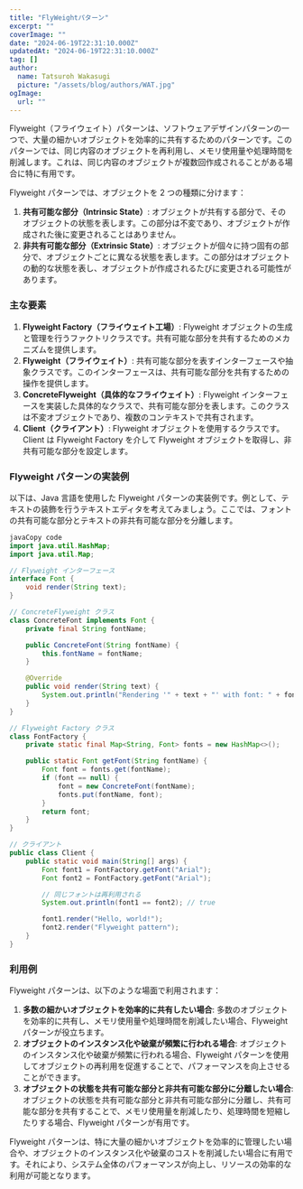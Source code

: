 ```yaml
---
title: "FlyWeightパターン"
excerpt: ""
coverImage: ""
date: "2024-06-19T22:31:10.000Z"
updatedAt: "2024-06-19T22:31:10.000Z"
tag: []
author:
  name: Tatsuroh Wakasugi
  picture: "/assets/blog/authors/WAT.jpg"
ogImage:
  url: ""
---
```


Flyweight（フライウェイト）パターンは、ソフトウェアデザインパターンの一つで、大量の細かいオブジェクトを効率的に共有するためのパターンです。このパターンでは、同じ内容のオブジェクトを再利用し、メモリ使用量や処理時間を削減します。これは、同じ内容のオブジェクトが複数回作成されることがある場合に特に有用です。

Flyweight パターンでは、オブジェクトを 2 つの種類に分けます：

1. **共有可能な部分（Intrinsic State）**: オブジェクトが共有する部分で、そのオブジェクトの状態を表します。この部分は不変であり、オブジェクトが作成された後に変更されることはありません。
2. **非共有可能な部分（Extrinsic State）**: オブジェクトが個々に持つ固有の部分で、オブジェクトごとに異なる状態を表します。この部分はオブジェクトの動的な状態を表し、オブジェクトが作成されるたびに変更される可能性があります。

### **主な要素**

1. **Flyweight Factory（フライウェイト工場）**: Flyweight オブジェクトの生成と管理を行うファクトリクラスです。共有可能な部分を共有するためのメカニズムを提供します。
2. **Flyweight（フライウェイト）**: 共有可能な部分を表すインターフェースや抽象クラスです。このインターフェースは、共有可能な部分を共有するための操作を提供します。
3. **ConcreteFlyweight（具体的なフライウェイト）**: Flyweight インターフェースを実装した具体的なクラスで、共有可能な部分を表します。このクラスは不変オブジェクトであり、複数のコンテキストで共有されます。
4. **Client（クライアント）**: Flyweight オブジェクトを使用するクラスです。Client は Flyweight Factory を介して Flyweight オブジェクトを取得し、非共有可能な部分を設定します。

### **Flyweight パターンの実装例**

以下は、Java 言語を使用した Flyweight パターンの実装例です。例として、テキストの装飾を行うテキストエディタを考えてみましょう。ここでは、フォントの共有可能な部分とテキストの非共有可能な部分を分離します。

```java
javaCopy code
import java.util.HashMap;
import java.util.Map;

// Flyweight インターフェース
interface Font {
    void render(String text);
}

// ConcreteFlyweight クラス
class ConcreteFont implements Font {
    private final String fontName;

    public ConcreteFont(String fontName) {
        this.fontName = fontName;
    }

    @Override
    public void render(String text) {
        System.out.println("Rendering '" + text + "' with font: " + fontName);
    }
}

// Flyweight Factory クラス
class FontFactory {
    private static final Map<String, Font> fonts = new HashMap<>();

    public static Font getFont(String fontName) {
        Font font = fonts.get(fontName);
        if (font == null) {
            font = new ConcreteFont(fontName);
            fonts.put(fontName, font);
        }
        return font;
    }
}

// クライアント
public class Client {
    public static void main(String[] args) {
        Font font1 = FontFactory.getFont("Arial");
        Font font2 = FontFactory.getFont("Arial");

        // 同じフォントは再利用される
        System.out.println(font1 == font2); // true

        font1.render("Hello, world!");
        font2.render("Flyweight pattern");
    }
}

```

### **利用例**

Flyweight パターンは、以下のような場面で利用されます：

1. **多数の細かいオブジェクトを効率的に共有したい場合**: 多数のオブジェクトを効率的に共有し、メモリ使用量や処理時間を削減したい場合、Flyweight パターンが役立ちます。
2. **オブジェクトのインスタンス化や破棄が頻繁に行われる場合**: オブジェクトのインスタンス化や破棄が頻繁に行われる場合、Flyweight パターンを使用してオブジェクトの再利用を促進することで、パフォーマンスを向上させることができます。
3. **オブジェクトの状態を共有可能な部分と非共有可能な部分に分離したい場合**: オブジェクトの状態を共有可能な部分と非共有可能な部分に分離し、共有可能な部分を共有することで、メモリ使用量を削減したり、処理時間を短縮したりする場合、Flyweight パターンが有用です。

Flyweight パターンは、特に大量の細かいオブジェクトを効率的に管理したい場合や、オブジェクトのインスタンス化や破棄のコストを削減したい場合に有用です。それにより、システム全体のパフォーマンスが向上し、リソースの効率的な利用が可能となります。

